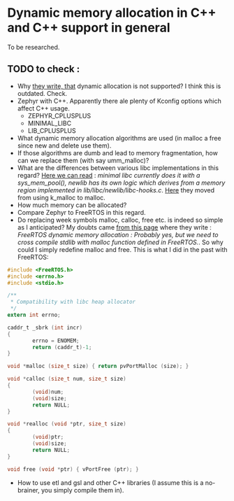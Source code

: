 # Dynamic memory allocation in C++ and C++ support in general
To be researched.

## TODO to check : 
- Why [they write, that](https://docs.zephyrproject.org/latest/reference/kernel/other/cxx_support.html) dynamic allocation is not supported? I think this is outdated. Check.
- Zephyr with C++. Apparently there ale plenty of Kconfig options which affect C++ usage.
  - ZEPHYR_CPLUSPLUS
  - MINIMAL_LIBC
  - LIB_CPLUSPLUS
- What dynamic memory allocation algorithms are used (in malloc a free since new and delete use them).
- If those algorithms are dumb and lead to memory fragmentation, how can we replace them (with say umm_malloc)?
- What are the differences between various libc implementations in this regard? [Here we can read](https://github.com/zephyrproject-rtos/zephyr/issues/18990#issuecomment-553539514) : *minimal libc currently does it with a sys_mem_pool(), newlib has its own logic which derives from a memory region implemented in lib/libc/newlib/libc-hooks.c*. [Here](https://github.com/zephyrproject-rtos/zephyr/pull/20678) they moved from using k_malloc to malloc.
- How much memory can be allocated?
- Compare Zephyr to FreeRTOS in this regard.
- Do replacing week symbols malloc, calloc, free etc. is indeed so simple as I anticipated? My doubts came [from this page](https://tracker.mender.io/browse/MEN-1856) where they write : *FreeRTOS dynamic memory allocation : Probably yes, but we need to cross compile stdlib with malloc function defined in FreeRTOS.*. So why could I simply redefine malloc and free. This is what I did in the past with FreeRTOS:

```c
#include <FreeRTOS.h>
#include <errno.h>
#include <stdio.h>

/**
 * Compatibility with libc heap allocator
 */
extern int errno;

caddr_t _sbrk (int incr)
{
        errno = ENOMEM;
        return (caddr_t)-1;
}

void *malloc (size_t size) { return pvPortMalloc (size); }

void *calloc (size_t num, size_t size)
{
        (void)num;
        (void)size;
        return NULL;
}

void *realloc (void *ptr, size_t size)
{
        (void)ptr;
        (void)size;
        return NULL;
}

void free (void *ptr) { vPortFree (ptr); }
```

- How to use etl and gsl and other C++ libraries (I assume this is a no-brainer, you simply compile them in).
